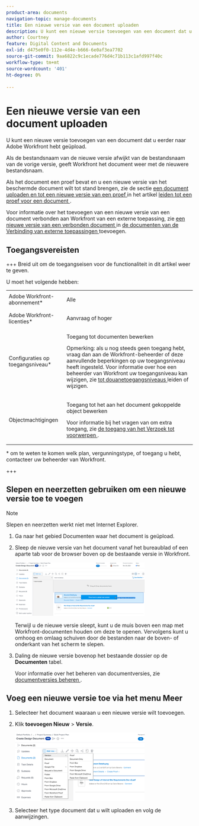 ```yaml
---
product-area: documents
navigation-topic: manage-documents
title: Een nieuwe versie van een document uploaden
description: U kunt een nieuwe versie toevoegen van een document dat u eerder naar Adobe Workfront hebt geüpload.
author: Courtney
feature: Digital Content and Documents
exl-id: d475e0f0-112e-4d4e-b666-6e0af3ea7702
source-git-commit: 9aa6822c9c1ecade776d4c71b113c1afd997f40c
workflow-type: tm+mt
source-wordcount: '401'
ht-degree: 0%

---
```


# Een nieuwe versie van een document uploaden

U kunt een nieuwe versie toevoegen van een document dat u eerder naar Adobe Workfront hebt geüpload.

Als de bestandsnaam van de nieuwe versie afwijkt van de bestandsnaam van de vorige versie, geeft Workfront het document weer met de nieuwere bestandsnaam.

Als het document een proef bevat en u een nieuwe versie van het beschermde document wilt tot stand brengen, zie de sectie [ een document uploaden en tot een nieuwe versie van een proef ](../../review-and-approve-work/proofing/creating-proofs-within-workfront/generate-proof-for-a-document.md#uploading-a-document-and-creating-a-new-version-of-a-proof) in het artikel [ leiden tot een proef voor een document ](../../review-and-approve-work/proofing/creating-proofs-within-workfront/generate-proof-for-a-document.md).

Voor informatie over het toevoegen van een nieuwe versie van een document verbonden aan Workfront van een externe toepassing, zie [ een nieuwe versie van een verbonden document ](../../documents/adding-documents-to-workfront/link-documents-from-external-apps.md#add) in [ de documenten van de Verbinding van externe toepassingen ](../../documents/adding-documents-to-workfront/link-documents-from-external-apps.md) toevoegen.

## Toegangsvereisten

+++ Breid uit om de toegangseisen voor de functionaliteit in dit artikel weer te geven.

U moet het volgende hebben:

<table style="table-layout:auto"> 
 <col> 
 </col> 
 <col> 
 </col> 
 <tbody> 
  <tr> 
   <td role="rowheader">Adobe Workfront-abonnement*</td> 
   <td> <p> Alle</p> </td> 
  </tr> 
  <tr> 
   <td role="rowheader">Adobe Workfront-licenties*</td> 
   <td> <p>Aanvraag of hoger</p> </td> 
  </tr> 
  <tr data-mc-conditions=""> 
   <td role="rowheader">Configuraties op toegangsniveau*</td> 
   <td> <p>Toegang tot documenten bewerken</p> <p>Opmerking: als u nog steeds geen toegang hebt, vraag dan aan de Workfront-beheerder of deze aanvullende beperkingen op uw toegangsniveau heeft ingesteld. Voor informatie over hoe een beheerder van Workfront uw toegangsniveau kan wijzigen, zie <a href="../../administration-and-setup/add-users/configure-and-grant-access/create-modify-access-levels.md" class="MCXref xref"> tot douanetoegangsniveaus </a> leiden of wijzigen.</p> </td> 
  </tr> 
  <tr data-mc-conditions=""> 
   <td role="rowheader">Objectmachtigingen</td> 
   <td> <p>Toegang tot het aan het document gekoppelde object bewerken</p> <p>Voor informatie bij het vragen van om extra toegang, zie <a href="../../workfront-basics/grant-and-request-access-to-objects/request-access.md" class="MCXref xref"> de toegang van het Verzoek tot voorwerpen </a>.</p> </td> 
  </tr> 
 </tbody> 
</table>

&#42; om te weten te komen welk plan, vergunningstype, of toegang u hebt, contacteer uw beheerder van Workfront.

+++

## Slepen en neerzetten gebruiken om een nieuwe versie toe te voegen

>[!NOTE]
>
>Slepen en neerzetten werkt niet met Internet Explorer.

1. Ga naar het gebied Documenten waar het document is geüpload.
1. Sleep de nieuwe versie van het document vanaf het bureaublad of een aparte tab voor de browser boven op de bestaande versie in Workfront.

   ![](assets/drag-drop-doc-qs-350x145.png)

   Terwijl u de nieuwe versie sleept, kunt u de muis boven een map met Workfront-documenten houden om deze te openen. Vervolgens kunt u omhoog en omlaag schuiven door de bestanden naar de boven- of onderkant van het scherm te slepen.

1. Daling de nieuwe versie bovenop het bestaande dossier op de **Documenten** tabel.

   Voor informatie over het beheren van documentversies, zie [ documentversies beheren ](../../documents/managing-documents/manage-document-versions.md).

## Voeg een nieuwe versie toe via het menu Meer

1. Selecteer het document waaraan u een nieuwe versie wilt toevoegen.
1. Klik **toevoegen Nieuw** > **Versie**.

   ![](assets/add-new-version-350x185.png)

1. Selecteer het type document dat u wilt uploaden en volg de aanwijzingen.
